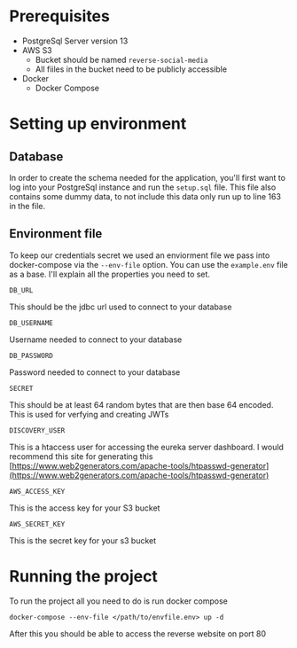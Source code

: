 # Prerequisites

 - PostgreSql Server version 13
 - AWS S3
    - Bucket should be named `reverse-social-media`
    - All fiiles in the bucket need to be publicly accessible
 - Docker
    - Docker Compose

# Setting up environment
## Database

In order to create the schema needed for the application, you'll first want to log into your PostgreSql instance and run the `setup.sql` file. This file also contains some dummy data, to not include this data only run up to line 163 in the file.

## Environment file

To keep our credentials secret we used an enviorment file we pass into docker-compose via the `--env-file` option. You can use the `example.env` file as a base. I'll explain all the properties you need to set.

`DB_URL`

This should be the jdbc url used to connect to your database

`DB_USERNAME`

Username needed to connect to your database

`DB_PASSWORD`

Password needed to connect to your database

`SECRET`

This should be at least 64 random bytes that are then base 64 encoded. This is used for verfying and creating JWTs

`DISCOVERY_USER`

This is a htaccess user for accessing the eureka server dashboard. I would recommend this site for generating this [https://www.web2generators.com/apache-tools/htpasswd-generator](https://www.web2generators.com/apache-tools/htpasswd-generator)

`AWS_ACCESS_KEY`

This is the access key for your S3 bucket

`AWS_SECRET_KEY`

This is the secret key for your s3 bucket

# Running the project

To run the project all you need to do is run docker compose

```
docker-compose --env-file </path/to/envfile.env> up -d
```

After this you should be able to access the reverse website on port 80
